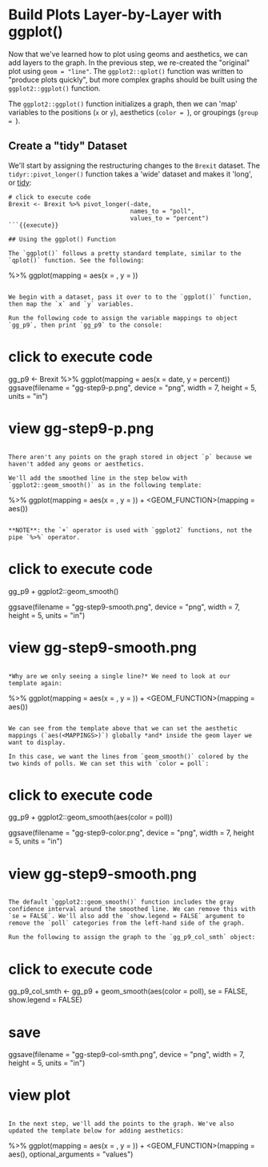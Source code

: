 # Build Plots Layer-by-Layer with ggplot()

Now that we've learned how to plot using geoms and aesthetics, we can add layers to the graph. In the previous step, we re-created the "original" plot using `geom = "line"`. The `ggplot2::qplot()` function was written to "produce plots quickly", but more complex graphs should be built using the `ggplot2::ggplot()` function.

The `ggplot2::ggplot()` function initializes a graph, then we can 'map' variables to the positions (`x` or `y`), aesthetics (`color = `), or groupings (`group = `).

## Create a "tidy" Dataset

We'll start by assigning the restructuring changes to the `Brexit` dataset. The `tidyr::pivot_longer()` function takes a 'wide' dataset and makes it 'long', or [tidy](https://vita.had.co.nz/papers/tidy-data.pdf):

```
# click to execute code
Brexit <- Brexit %>% pivot_longer(-date,
                                  names_to = "poll",
                                  values_to = "percent")
```{{execute}}

## Using the ggplot() Function

The `ggplot()` follows a pretty standard template, similar to the `qplot()` function. See the following:

```
<DATA> %>%
  ggplot(mapping = aes(x = <MAPPINGS>, y = <MAPPINGS>))
```

We begin with a dataset, pass it over to to the `ggplot()` function, then map the `x` and `y` variables.

Run the following code to assign the variable mappings to object `gg_p9`, then print `gg_p9` to the console:

```
# click to execute code
gg_p9 <- Brexit %>% ggplot(mapping = aes(x = date, y = percent))
ggsave(filename = "gg-step9-p.png", device = "png",
        width = 7, height = 5, units = "in")
# view gg-step9-p.png
```{{execute}}

There aren't any points on the graph stored in object `p` because we haven't added any geoms or aesthetics.

We'll add the smoothed line in the step below with `ggplot2::geom_smooth()` as in the following template:

```
<DATA> %>%
  ggplot(mapping = aes(x = <MAPPINGS>, y = <MAPPINGS>)) +
    <GEOM_FUNCTION>(mapping = aes(<MAPPINGS>))
```

**NOTE**: the `+` operator is used with `ggplot2` functions, not the pipe `%>%` operator.

```
# click to execute code
gg_p9 + ggplot2::geom_smooth()

ggsave(filename = "gg-step9-smooth.png", device = "png",
        width = 7, height = 5, units = "in")
# view gg-step9-smooth.png
```{{execute}}

*Why are we only seeing a single line?* We need to look at our template again:

```
<DATA> %>%
  ggplot(mapping = aes(x = <MAPPINGS>, y = <MAPPINGS>)) +
    <GEOM_FUNCTION>(mapping = aes(<MAPPINGS>))
```

We can see from the template above that we can set the aesthetic mappings (`aes(<MAPPINGS>)`) globally *and* inside the geom layer we want to display.

In this case, we want the lines from `geom_smooth()` colored by the two kinds of polls. We can set this with `color = poll`:

```
# click to execute code
gg_p9 + ggplot2::geom_smooth(aes(color = poll))

ggsave(filename = "gg-step9-color.png", device = "png",
        width = 7, height = 5, units = "in")

# view gg-step9-smooth.png
```{{execute}}

The default `ggplot2::geom_smooth()` function includes the gray confidence interval around the smoothed line. We can remove this with `se = FALSE`. We'll also add the `show.legend = FALSE` argument to remove the `poll` categories from the left-hand side of the graph.

Run the following to assign the graph to the `gg_p9_col_smth` object:

```
# click to execute code
gg_p9_col_smth <- gg_p9 + geom_smooth(aes(color = poll),
                                   se = FALSE, show.legend = FALSE)
# save
ggsave(filename = "gg-step9-col-smth.png", device = "png",
       width = 7, height = 5, units = "in")
# view plot
```{{execute}}

In the next step, we'll add the points to the graph. We've also updated the template below for adding aesthetics:

```
<DATA> %>%
  ggplot(mapping = aes(x = <MAPPINGS>, y = <MAPPINGS>)) +
    <GEOM_FUNCTION>(mapping = aes(<MAPPINGS>),
                    optional_arguments = "values")
```
